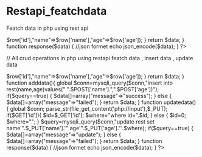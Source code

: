 # Restapi_featchdata
Featch data in php using rest api
<?php
$conn=mysqli_connect("localhost","root"," ","Restapi");

$request=$_SERVER['REQUEST_METHOD'];
$data=array();
switch ($request) {
	case 'GET':
		response(getdata());
		break;
	
	default:
		# code...
		break;
}
function getdata()
{
	global $conn;
	$query=mysqli_query($conn,'select * from rest');
	while($row=mysqli_fetch_assoc($query))
	{
       $data[]=array("id"=>$row['id'],"name"=>$row['name'],"age"=>$row['age']);
	}
	return $data;
}
function response($data)
{
	//json formet
  echo json_encode($data);
}


?>
// All crud operations in php using restapi featch data , insert data , update data
<?php
$conn=mysqli_connect("localhost","root"," ","Restapi");

$request=$_SERVER['REQUEST_METHOD'];
$data=array();
switch ($request) {
	case 'GET':
		response(getdata());
		break;
	case 'POST':
		response(adddata());
		break;
	case 'PUT':
		response(updatedata());
		break;
	
	default:
		# code...
		break;
}
function getdata()
{
	global $conn;
	// featch single record from data base
	if($GET['id']){
		$id=$_GET['id'];
		$where="where id=".$id;
	}
	else
	{
		$id=0;
		$where="";
	}
	$query=mysqli_query($conn,"select * from rest".$where);
	while($row=mysqli_fetch_assoc($query))
	{
       $data[]=array("id"=>$row['id'],"name"=>$row['name'],"age"=>$row['age']);
	}
	return $data;
}
function adddata(){
global $conn=mysqli_query($conn,"insert into rest(name,age)values(" ".$POST['name'].",".$POST['age'])");
   if($query==true)
   {
   	$data[]=array("message"=>"success");
   }
   else
   {
   	$data[]=array("message"=>"failed");
   }
   return $data;
}

function updatedata(){
	global $conn;
	parse_str(file_get_content('php://input'),$_PUT);
	if($GET['id']){
		$id=$_GET['id'];
		$where="where id=".$id;
	}
	else
	{
		$id=0;
		$where="";
	}

	$query=mysqli_query($conn,"update rest set name'".$_PUT['name'].'" age'".$_PUT['age']."'.$where);

   if($query==true)
   {
   	$data[]=array("message"=>"update");
   }
   else
   {
   	$data[]=array("message"=>"failed");
   }
   return $data;


}



function response($data)
{
	//json formet
  echo json_encode($data);
}


?>
